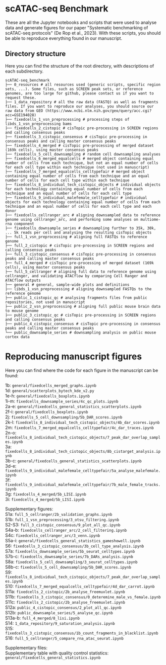 # scATAC-seq Benchmark
These are all the Jupyter notebooks and scripts that were used to analyse data and generate figures for our paper "Systematic benchmarking of scATAC-seq protocols" (De Rop et al., 2023). With these scripts, you should be able to reproduce everything found in our manuscript.

## Directory structure
Here you can find the structure of the root directory, with descriptions of each subdirectory.
```
scATAC-seq_benchmark
├── 0_resources # all resources used (generic scripts, specific region sets, ...). Some files, such as SCREEN peak sets, or reference genomes, are too large for github, please contact us if you want to request these.
├── 1_data_repository # all the raw data (FASTQ) as well as fragments files. If you want to reproduce our analyses, you should source our raw data from GEO (https://www.ncbi.nlm.nih.gov/geo/query/acc.cgi?acc=GSE194028) 
├── fixedcells_1_vsn_preprocessing # processing steps of libds_1_vsn_preprocessing bams
├── fixedcells_2_cistopic # cisTopic pre-processing in SCREEN regions and calling consensus peaks
├── fixedcells_3_cistopic_consensus # cisTopic pre-processing in consensus peaks and calling master consensus peaks
├── fixedcells_4_merged # cisTopic pre-processing of merged dataset (169k cells), using master consensus peaks
├── fixedcells_5_cell_downsampling # random cell downsampling analyses
├── fixedcells_6_merged_equalcells # merged object containing equal number of cells from each technique, but not an equal number of cells for each cell type within each technique (not used in manuscript)
├── fixedcells_7_merged_equalcells_celltypefair # merged object containing equal number of cells from each technique and an equal number of cells for each cell type within each technique
├── fixedcells_8_individual_tech_cistopic_objects # individual objects for each technology containing equal number of cells from each technique and an equal number of cells for each cell type 
├── fixedcells_9_individual_malefemale_celltypefair # individual objects for each technology containing equal number of cells from each technique and an equal number of cells for each cell type and each donor
├── fixedcells_cellranger_arc # aligning downsampled data to reference genome using cellranger_arc, and performing some analyses on multiome-rna component
├── fixedcells_downsample_series # downsampling further to 35k, 30k, ... 5k reads per cell and analysing the resulting cisTopic objects
├── full_1_vsn_preprocessing # aligning full FASTQs to reference genome
├── full_2_cistopic # cisTopic pre-processing in SCREEN regions and calling consensus peaks
├── full_3_cistopic_consensus # cisTopic pre-processing in consensus peaks and calling master consensus peaks
├── full_4_merged # cisTopic pre-processing of merged dataset (169k cells), using master consensus peaks
├── full_5_cellranger # aligning full data to reference genome using cellranger, and validating ATACflow by comparing Cell Ranger and ATACflow outputs
├── general # general, sample-wide plots and definitions
├── libds_1_vsn_preprocessing # aligning downsampled FASTQs to the reference genome
├── public_1_cistopic_qc # analysing fragments files from public repositories, not used in manuscript
├── public_2_vsn_preprocessing # aligning full public mouse brain data to mouse genome
├── public_3_cistopic_qc # cisTopic pre-processing in SCREEN regions and calling consensus peaks
├── public_4_cistopic_consensus # cisTopic pre-processing in consensus peaks and calling master consensus peaks
└── public_downsample_series # downsampling analysis on public mouse cortex data
```
# Reproducing manuscript figures
Here you can find where the code for each figure in the manuscript can be found:  

1b: `general/fixedcells_merged_graphs.ipynb`  
1d: `general/scatterplots_bytech_kde_v2.py`  
1e-h: `general/fixedcells_boxplots.ipynb`  
1i-m: `fixedcells_downsample_series/4c_qc_plots.ipynb`  
2a-e: `general/fixedcells_general_statistics_scatterplots.ipynb`  
2f-i: `general/fixedcells_boxplots.ipynb`  
2j: `fixedcells_5_cell_downsampling/5b_DAR_scores.ipynb`  
2k-l: `fixedcells_8_individual_tech_cistopic_objects/4b_dar_scores.ipynb`  
2m: `fixedcells_7_merged_equalcells_celltypefair/4c_dar_traces.ipynb`  
2n-o: `fixedcells_8_individual_tech_cistopic_objects/7_peak_dar_overlap_samples.ipynb`  
3a: `fixedcells_8_individual_tech_cistopic_objects/8b_cistarget_analysis.ipynb`  
3b-c: `general/fixedcells_general_statistics_scatterplots.ipynb`  
3d-e: `fixedcells_9_individual_malefemale_celltypefair/5a_analyse_malefemale.ipynb`  
3f: `fixedcells_9_individual_malefemale_celltypefair/7b_male_female_tracks.ipynb`  
3g: `fixedcells_4_merged/5b_LISI.ipynb`  
3i: `fixedcells_4_merged/5b_LISI.ipynb`  

Supplementary figures:  
S1a: `full_5_cellranger/2b_validation_graphs.ipynb`  
S1b: `full_1_vsn_preprocessing/3_otsu_filtering.ipynb`  
S2-S3: `full_3_cistopic_consensus/9_plot_all_qc.ipynb`  
S4a-b: `fixedcells_cellranger_arc/2_cell_filtering.ipynb`  
S4c: `fixedcells_cellranger_arc/3_venn.ipynb`  
S5a-i: `general/fixedcells_general_statistics_gameshowell.ipynb`  
S6: `fixedcells_3_cistopic_consensus/3b_cell_type_analysis.ipynb`  
S7a: `fixedcells_downsample_series/5b_seurat_celltypes.ipynb`  
S7b-c: `fixedcells_downsample_series/7b_DARs_analysis.ipynb`  
S8a: `fixedcells_5_cell_downsampling/3_seurat_celltypes.ipynb`  
S8b-c: `fixedcells_5_cell_downsampling/5b_DAR_scores.ipynb`  
S9: `fixedcells_8_individual_tech_cistopic_objects/7_peak_dar_overlap_samples.ipynb`  
S10: `fixedcells_7_merged_equalcells_celltypefair/4d_dar_carrot.ipynb`  
S11a: `fixedcells_2_cistopic/2b_analyse_freemuxlet.ipynb`  
S11b: `fixedcells_3_cistopic_consensus/0_deteremine_male_vs_female.ipynb`  
S11c: `fixedcells_2_cistopic/2b_analyse_freemuxlet.ipynb`  
S12a: `public_4_cistopic_consensus/2_plot_all_qc.ipynb`  
S12b: `public_downsample_series/5_analyse_qc.ipynb`  
S13a-b: `full_4_merged/8_lisi.ipynb`  
S14: `1_data_repository/9_saturation_analysis.ipynb`  
S15: `fixedcells_3_cistopic_consensus/1b_count_fragments_in_blacklist.ipynb`  
S16: `full_5_cellranger/5_compare_rna_atac_seurat.ipynb`

Supplementary files:  
Supplementary table with quality control statistics: `general/fixedcells_general_statistics.ipynb`
